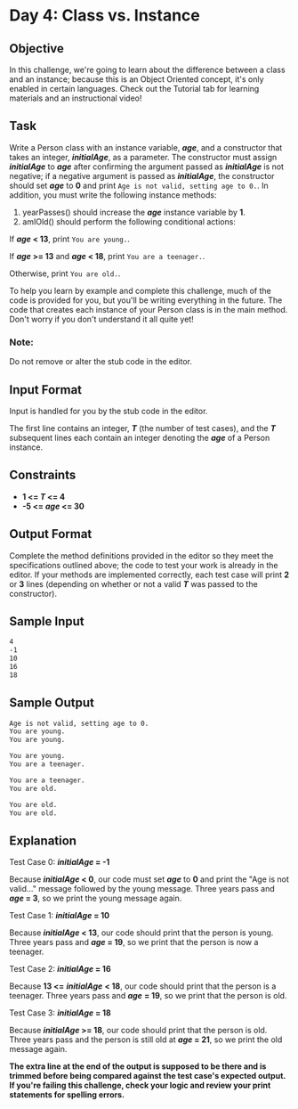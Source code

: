 # Day 4: Class vs. Instance

## Objective 
In this challenge, we're going to learn about the difference between a class and an instance; because this is an Object Oriented concept, it's only enabled in certain languages. Check out the Tutorial tab for learning materials and an instructional video!

## Task 
Write a Person class with an instance variable, **_age_**, and a constructor that takes an integer, **_initialAge_**, as a parameter. The constructor must assign **_initialAge_** to **_age_** after confirming the argument passed as **_initialAge_** is not negative; if a negative argument is passed as **_initialAge_**, the constructor should set **_age_** to **0** and print ```Age is not valid, setting age to 0.```. In addition, you must write the following instance methods:

1. yearPasses() should increase the **_age_** instance variable by **1**.
2. amIOld() should perform the following conditional actions:

If **_age_ < 13**, print ```You are young.```.

If **_age_ >= 13** and **_age_ < 18**, print ```You are a teenager.```.

Otherwise, print ```You are old.```.

To help you learn by example and complete this challenge, much of the code is provided for you, but you'll be writing everything in the future. The code that creates each instance of your Person class is in the main method. Don't worry if you don't understand it all quite yet!

### Note: 
Do not remove or alter the stub code in the editor.

## Input Format

Input is handled for you by the stub code in the editor.

The first line contains an integer, **_T_** (the number of test cases), and the **_T_** subsequent lines each contain an integer denoting the **_age_** of a Person instance.

## Constraints
- **1 <= _T_ <= 4**
- **-5 <= _age_ <= 30**

## Output Format

Complete the method definitions provided in the editor so they meet the specifications outlined above; the code to test your work is already in the editor. If your methods are implemented correctly, each test case will print **2** or **3** lines (depending on whether or not a valid **_T_** was passed to the constructor).

## Sample Input

```bash
4
-1
10
16
18
```

## Sample Output

```bash
Age is not valid, setting age to 0.
You are young.
You are young.

You are young.
You are a teenager.

You are a teenager.
You are old.

You are old.
You are old.
```

## Explanation

Test Case 0: **_initialAge_ = -1**

Because **_initialAge_ < 0**, our code must set **_age_** to **0** and print the "Age is not valid..." message followed by the young message. Three years pass and **_age_ = 3**, so we print the young message again.


Test Case 1:  **_initialAge_ = 10**

Because **_initialAge_ < 13**, our code should print that the person is young. Three years pass and **_age_ = 19**, so we print that the person is now a teenager.


Test Case 2: **_initialAge_ = 16**

Because **13 <=** **_initialAge_** **< 18**, our code should print that the person is a teenager. Three years pass and **_age_** **= 19**, so we print that the person is old.


Test Case 3: **_initialAge_ = 18**

Because **_initialAge_ >= 18**, our code should print that the person is old. Three years pass and the person is still old at **_age_ = 21**, so we print the old message again.

**The extra line at the end of the output is supposed to be there and is trimmed before being compared against the test case's expected output. If you're failing this challenge, check your logic and review your print statements for spelling errors.**

